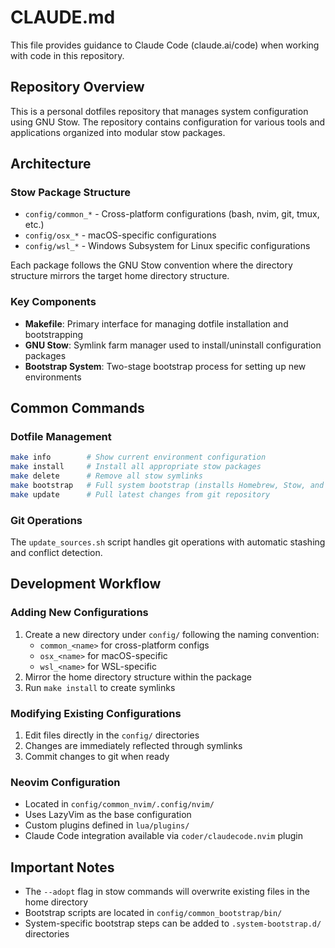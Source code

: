 # CLAUDE.md

This file provides guidance to Claude Code (claude.ai/code) when working with
code in this repository.

## Repository Overview

This is a personal dotfiles repository that manages system configuration using
GNU Stow. The repository contains configuration for various tools and applications
organized into modular stow packages.

## Architecture

### Stow Package Structure

- `config/common_*` - Cross-platform configurations (bash, nvim, git, tmux, etc.)
- `config/osx_*` - macOS-specific configurations
- `config/wsl_*` - Windows Subsystem for Linux specific configurations

Each package follows the GNU Stow convention where the directory structure
mirrors the target home directory structure.

### Key Components

- **Makefile**: Primary interface for managing dotfile installation and bootstrapping
- **GNU Stow**: Symlink farm manager used to install/uninstall configuration packages
- **Bootstrap System**: Two-stage bootstrap process for setting up new environments

## Common Commands

### Dotfile Management

```bash
make info        # Show current environment configuration
make install     # Install all appropriate stow packages
make delete      # Remove all stow symlinks
make bootstrap   # Full system bootstrap (installs Homebrew, Stow, and all requirements)
make update      # Pull latest changes from git repository
```

### Git Operations

The `update_sources.sh` script handles git operations with automatic stashing
and conflict detection.

## Development Workflow

### Adding New Configurations

1. Create a new directory under `config/` following the naming convention:
   - `common_<name>` for cross-platform configs
   - `osx_<name>` for macOS-specific
   - `wsl_<name>` for WSL-specific
2. Mirror the home directory structure within the package
3. Run `make install` to create symlinks

### Modifying Existing Configurations

1. Edit files directly in the `config/` directories
2. Changes are immediately reflected through symlinks
3. Commit changes to git when ready

### Neovim Configuration

- Located in `config/common_nvim/.config/nvim/`
- Uses LazyVim as the base configuration
- Custom plugins defined in `lua/plugins/`
- Claude Code integration available via `coder/claudecode.nvim` plugin

## Important Notes

- The `--adopt` flag in stow commands will overwrite existing files in the home directory
- Bootstrap scripts are located in `config/common_bootstrap/bin/`
- System-specific bootstrap steps can be added to `.system-bootstrap.d/` directories


